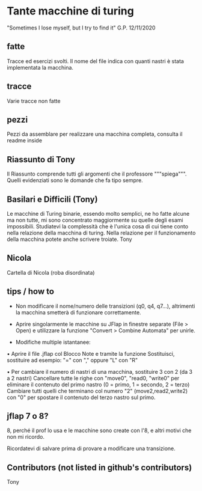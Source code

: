 # Tante macchine di turing

"Sometimes I lose myself, but I try to find it" G.P. 12/11/2020

## fatte

Tracce ed esercizi svolti. Il nome del file indica con quanti nastri è stata implementata la macchina.

## tracce

Varie tracce non fatte

## pezzi

Pezzi da assemblare per realizzare una macchina completa, consulta il readme inside

## Riassunto di Tony

Il Riassunto comprende tutti gli argomenti che il professore """spiega""". Quelli evidenziati sono le domande che fa tipo sempre.

## Basilari e Difficili (Tony)

Le macchine di Turing binarie, essendo molto semplici, ne ho fatte alcune ma non tutte, mi sono concentrato maggiormente su quelle degli esami impossibili. Studiatevi la complessità che è l'unica cosa di cui tiene conto nella relazione della macchina di turing. Nella relazione per il funzionamento della macchina potete anche scrivere troiate.
Tony

## Nicola

Cartella di Nicola (roba disordinata)

## tips / how to

- Non modificare il nome/numero delle transizioni (q0, q4, q7...), altrimenti la macchina smetterà di funzionare correttamente.

- Aprire singolarmente le macchine su JFlap in finestre separate (File > Open) e utilizzare la funzione "Convert > Combine Automata" per unirle.

- Modifiche multiple istantanee: 

• Aprire il file .jflap col Blocco Note e tramite la funzione Sostituisci, sostituire ad esempio: "=" con "," oppure "L" con "R"

• Per cambiare il numero di nastri di una macchina, sostituire <tapes>3</tapes> con <tapes>2</tapes> (da 3 a 2 nastri)
  Cancellare tutte le righe con "move0", "read0, "write0" per eliminare il contenuto del primo nastro (0 = primo, 1 = secondo, 2 = terzo)
  Cambiare tutti quelli che terminano col numero "2" (move2,read2,write2) con "0" per spostare il contenuto del terzo nastro sul primo.



## jflap 7 o 8?

8, perché il prof lo usa e le macchine sono create con l'8, e altri motivi che non mi ricordo. 

Ricordatevi di salvare prima di provare a modificare una transizione.

## Contributors (not listed in github's contributors)

Tony